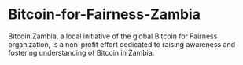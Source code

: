 # Bitcoin-for-Fairness-Zambia
Bitcoin Zambia, a local initiative of the global Bitcoin for Fairness organization, is a non-profit effort dedicated to raising awareness and fostering understanding of Bitcoin in Zambia.

